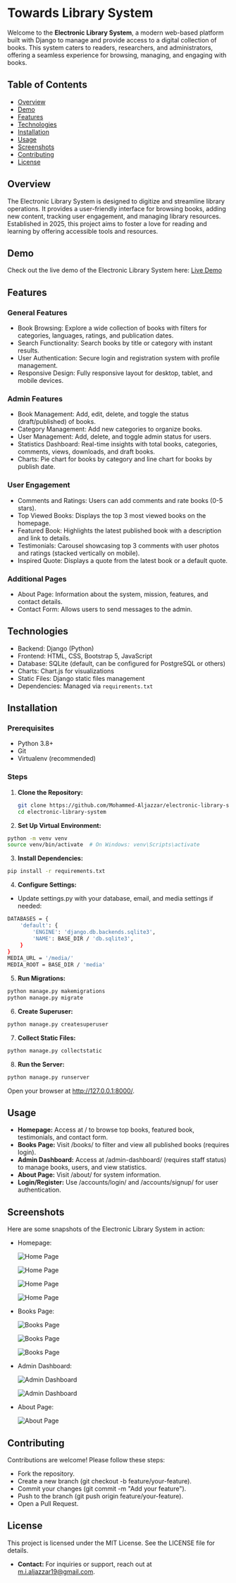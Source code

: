 # Towards Library System

Welcome to the **Electronic Library System**, a modern web-based platform built with Django to manage and provide access to a digital collection of books. This system caters to readers, researchers, and administrators, offering a seamless experience for browsing, managing, and engaging with books.

## Table of Contents
- [Overview](#overview)
- [Demo](#demo)
- [Features](#features)
- [Technologies](#technologies)
- [Installation](#installation)
- [Usage](#usage)
- [Screenshots](#screenshots)
- [Contributing](#contributing)
- [License](#license)

## Overview
The Electronic Library System is designed to digitize and streamline library operations. It provides a user-friendly interface for browsing books, adding new content, tracking user engagement, and managing library resources. Established in 2025, this project aims to foster a love for reading and learning by offering accessible tools and resources.

## Demo
Check out the live demo of the Electronic Library System here: [Live Demo](https://electronic-library-system.onrender.com/)

## Features
### General Features
- Book Browsing: Explore a wide collection of books with filters for categories, languages, ratings, and publication dates.
- Search Functionality: Search books by title or category with instant results.
- User Authentication: Secure login and registration system with profile management.
- Responsive Design: Fully responsive layout for desktop, tablet, and mobile devices.

### Admin Features
- Book Management: Add, edit, delete, and toggle the status (draft/published) of books.
- Category Management: Add new categories to organize books.
- User Management: Add, delete, and toggle admin status for users.
- Statistics Dashboard: Real-time insights with total books, categories, comments, views, downloads, and draft books.
- Charts: Pie chart for books by category and line chart for books by publish date.

### User Engagement
- Comments and Ratings: Users can add comments and rate books (0-5 stars).
- Top Viewed Books: Displays the top 3 most viewed books on the homepage.
- Featured Book: Highlights the latest published book with a description and link to details.
- Testimonials: Carousel showcasing top 3 comments with user photos and ratings (stacked vertically on mobile).
- Inspired Quote: Displays a quote from the latest book or a default quote.

### Additional Pages
- About Page: Information about the system, mission, features, and contact details.
- Contact Form: Allows users to send messages to the admin.

## Technologies
- Backend: Django (Python)
- Frontend: HTML, CSS, Bootstrap 5, JavaScript
- Database: SQLite (default, can be configured for PostgreSQL or others)
- Charts: Chart.js for visualizations
- Static Files: Django static files management
- Dependencies: Managed via `requirements.txt`

## Installation
### Prerequisites
- Python 3.8+
- Git
- Virtualenv (recommended)

### Steps
1. **Clone the Repository:**
   ```bash
   git clone https://github.com/Mohammed-Aljazzar/electronic-library-system.git
   cd electronic-library-system
   ```

2. **Set Up Virtual Environment:**
  ```bash
  python -m venv venv
  source venv/bin/activate  # On Windows: venv\Scripts\activate
  ```

3. **Install Dependencies:**
  ```bash
  pip install -r requirements.txt
  ```

4. **Configure Settings:**
  - Update settings.py with your database, email, and media settings if needed:
  ```bash
  DATABASES = {
      'default': {
          'ENGINE': 'django.db.backends.sqlite3',
          'NAME': BASE_DIR / 'db.sqlite3',
      }
  }
  MEDIA_URL = '/media/'
  MEDIA_ROOT = BASE_DIR / 'media'
  ```

5. **Run Migrations:**
  ```bash
  python manage.py makemigrations
  python manage.py migrate
  ```

6. **Create Superuser:**
  ```bash
  python manage.py createsuperuser
  ```

7. **Collect Static Files:**
  ```bash
  python manage.py collectstatic
  ```

8. **Run the Server:**
  ```bash
  python manage.py runserver
  ```
  Open your browser at http://127.0.0.1:8000/.

## Usage
- **Homepage:** Access at / to browse top books, featured book, testimonials, and contact form.
- **Books Page:** Visit /books/ to filter and view all published books (requires login).
- **Admin Dashboard:** Access at /admin-dashboard/ (requires staff status) to manage books, users, and view statistics.
- **About Page:** Visit /about/ for system information.
- **Login/Register:** Use /accounts/login/ and /accounts/signup/ for user authentication.

## Screenshots
Here are some snapshots of the Electronic Library System in action:
- Homepage:
  
   ![Home Page](src/screenshots/home.png)  

   ![Home Page](src/screenshots/home2.png)  

   ![Home Page](src/screenshots/home3.png)  

   ![Home Page](src/screenshots/home4.png)  

- Books Page:
  
   ![Books Page](src/screenshots/books.png)
  
   ![Books Page](src/screenshots/book2.png)  

   ![Books Page](src/screenshots/book3.png)  
  
 
- Admin Dashboard:

   ![Admin Dashboard](src/screenshots/dashboard.png)
  
   ![Admin Dashboard](src/screenshots/dashboard2.png)  

- About Page:

   ![About Page](src/screenshots/about.png)  

## Contributing
Contributions are welcome! Please follow these steps:
- Fork the repository.
- Create a new branch (git checkout -b feature/your-feature).
- Commit your changes (git commit -m "Add your feature").
- Push to the branch (git push origin feature/your-feature).
- Open a Pull Request.
  
## License
This project is licensed under the MIT License. See the LICENSE file for details.

- **Contact:** For inquiries or support, reach out at m.i.aljazzar19@gmail.com.
